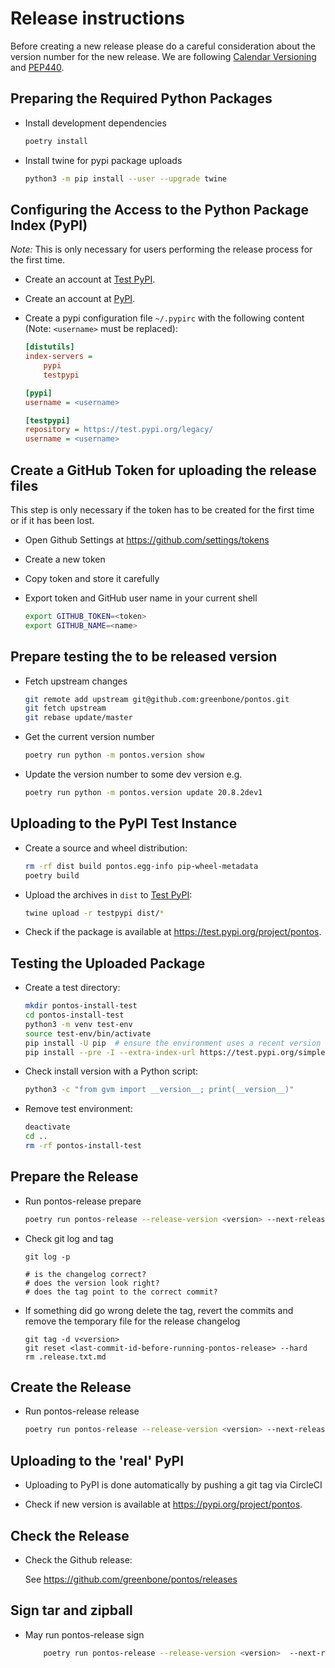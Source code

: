 # Release instructions

Before creating a new release please do a careful consideration about the
version number for the new release. We are following [Calendar Versioning](https://calver.org)
and [PEP440](https://www.python.org/dev/peps/pep-0440/).

## Preparing the Required Python Packages

* Install development dependencies

  ```sh
  poetry install
  ```

* Install twine for pypi package uploads

  ```sh
  python3 -m pip install --user --upgrade twine
  ```

## Configuring the Access to the Python Package Index (PyPI)

*Note:* This is only necessary for users performing the release process for the
first time.

* Create an account at [Test PyPI](https://packaging.python.org/guides/using-testpypi/).

* Create an account at [PyPI](https://pypi.org/).

* Create a pypi configuration file `~/.pypirc` with the following content (Note:
  `<username>` must be replaced):

  ```ini
  [distutils]
  index-servers =
      pypi
      testpypi

  [pypi]
  username = <username>

  [testpypi]
  repository = https://test.pypi.org/legacy/
  username = <username>
  ```

## Create a GitHub Token for uploading the release files

This step is only necessary if the token has to be created for the first time or
if it has been lost.

* Open Github Settings at https://github.com/settings/tokens
* Create a new token
* Copy token and store it carefully
* Export token and GitHub user name in your current shell

  ```sh
  export GITHUB_TOKEN=<token>
  export GITHUB_NAME=<name>
  ```


## Prepare testing the to be released version

* Fetch upstream changes

  ```sh
  git remote add upstream git@github.com:greenbone/pontos.git
  git fetch upstream
  git rebase update/master
  ```

* Get the current version number

  ```sh
  poetry run python -m pontos.version show
  ```

* Update the version number to some dev version e.g.

  ```sh
  poetry run python -m pontos.version update 20.8.2dev1
  ```

## Uploading to the PyPI Test Instance

* Create a source and wheel distribution:

  ```sh
  rm -rf dist build pontos.egg-info pip-wheel-metadata
  poetry build
  ```

* Upload the archives in `dist` to [Test PyPI](https://test.pypi.org/):

  ```sh
  twine upload -r testpypi dist/*
  ```

* Check if the package is available at <https://test.pypi.org/project/pontos>.

## Testing the Uploaded Package

* Create a test directory:

  ```sh
  mkdir pontos-install-test
  cd pontos-install-test
  python3 -m venv test-env
  source test-env/bin/activate
  pip install -U pip  # ensure the environment uses a recent version of pip
  pip install --pre -I --extra-index-url https://test.pypi.org/simple/ pontos
  ```

* Check install version with a Python script:

  ```sh
  python3 -c "from gvm import __version__; print(__version__)"
  ```

* Remove test environment:

  ```sh
  deactivate
  cd ..
  rm -rf pontos-install-test
  ```

## Prepare the Release

* Run pontos-release prepare

  ```sh
  poetry run pontos-release --release-version <version> --next-release-version <dev-version> --project pontos --space greenbone --git-signing-key <your-public-gpg-key> --git-remote-name upstream prepare
  ```

* Check git log and tag

  ```
  git log -p

  # is the changelog correct?
  # does the version look right?
  # does the tag point to the correct commit?
  ```

* If something did go wrong delete the tag, revert the commits and remove the
  temporary file for the release changelog

  ```
  git tag -d v<version>
  git reset <last-commit-id-before-running-pontos-release> --hard
  rm .release.txt.md
  ```

## Create the Release

* Run pontos-release release

  ```sh
  poetry run pontos-release --release-version <version> --next-release-version <dev-version> --project pontos --space greenbone --git-signing-key <your-public-gpg-key> --git-remote-name upstream release
  ```

## Uploading to the 'real' PyPI

* Uploading to PyPI is done automatically by pushing a git tag via CircleCI

* Check if new version is available at <https://pypi.org/project/pontos>.

## Check the Release

* Check the Github release:

  See https://github.com/greenbone/pontos/releases

## Sign tar and zipball

* May run pontos-release sign


  ```sh
      poetry run pontos-release --release-version <version>  --next-release-version <dev-version> --project pontos --space greenbone sign
  ```

